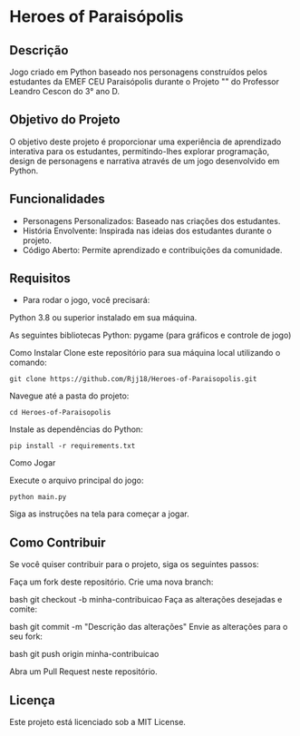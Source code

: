 # Heroes of Paraisópolis

## Descrição

Jogo criado em Python baseado nos personagens construídos pelos estudantes da EMEF CEU Paraisópolis durante o Projeto "" do Professor Leandro Cescon do 3° ano D.

## Objetivo do Projeto

O objetivo deste projeto é proporcionar uma experiência de aprendizado interativa para os estudantes, permitindo-lhes explorar programação, design de personagens e narrativa através de um jogo desenvolvido em Python.

## Funcionalidades

- Personagens Personalizados: Baseado nas criações dos estudantes.
- História Envolvente: Inspirada nas ideias dos estudantes durante o projeto.
- Código Aberto: Permite aprendizado e contribuições da comunidade.

## Requisitos

- Para rodar o jogo, você precisará:

Python 3.8 ou superior instalado em sua máquina.

As seguintes bibliotecas Python:
pygame (para gráficos e controle de jogo)

Como Instalar
Clone este repositório para sua máquina local utilizando o comando:

```
git clone https://github.com/Rjj18/Heroes-of-Paraisopolis.git
```

Navegue até a pasta do projeto:

```
cd Heroes-of-Paraisopolis
```

Instale as dependências do Python:

```
pip install -r requirements.txt
```

Como Jogar

Execute o arquivo principal do jogo:

```
python main.py
```

Siga as instruções na tela para começar a jogar.

## Como Contribuir

Se você quiser contribuir para o projeto, siga os seguintes passos:

Faça um fork deste repositório.
Crie uma nova branch:

bash
git checkout -b minha-contribuicao
Faça as alterações desejadas e comite:

bash
git commit -m "Descrição das alterações"
Envie as alterações para o seu fork:

bash
git push origin minha-contribuicao

Abra um Pull Request neste repositório.

## Licença

Este projeto está licenciado sob a MIT License.
